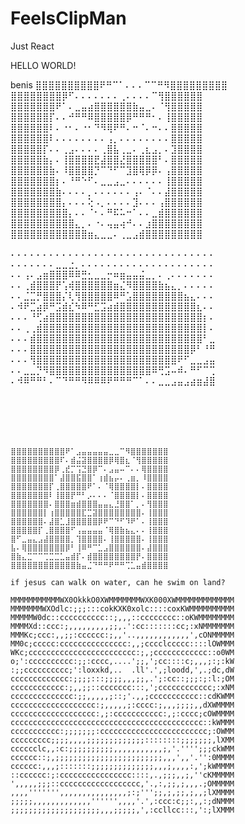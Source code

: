 # FeelsClipMan
Just React

HELLO WORLD!

benis
⣿⣿⣿⣿⣿⣿⣿⣿⣿⣿⠟⠛⠉⠁⠄⠄⠄⠉⠉⠛⠻⣿⣿⣿⣿⣿⣿⣿⣿⣿
⣿⣿⣿⣿⣿⣿⣿⣿⡿⠋⠄⠄⠄⠄⠄⠄⠄⢀⠄⠄⠄⠄⠉⢻⣿⣿⣿⣿⣿⣿
⣿⣿⣿⣿⣿⣿⣿⠟⠁⠄⣀⣤⣴⣿⣿⣿⣿⣿⣿⣷⣤⣀⠄⠈⢻⣿⣿⣿⣿⣿
⣿⣿⣿⣿⣿⣿⡏⠄⠄⠚⠛⠛⠿⣿⣿⣿⣿⣿⡿⠛⠛⠛⠂⠄⢸⣿⣿⣿⣿⣿
⣿⣿⣿⣿⣿⣿⠇⠄⠐⠂⠄⠐⠂⠙⠻⢿⠟⠛⠄⠒⠈⠄⠒⠄⠄⣿⣿⣿⣿⣿
⣿⣿⣿⣿⣿⣿⠇⠄⠄⠄⠄⠄⠄⠄⠄⢠⡀⠄⠄⠄⠄⠄⠄⠄⠄⣿⣿⣿⣿⣿
⣿⣿⣿⣿⣿⡏⠄⠄⢀⣠⠄⠄⠄⠄⢀⣿⣧⢀⣀⠄⢀⣆⣠⡀⠄⣹⣿⣿⣿⣿
⣿⣿⣿⣿⣿⣷⡄⠄⢸⣿⣿⣿⣿⣟⣼⣿⣿⣜⣿⣿⣿⣿⣿⠃⠄⣿⣿⣿⣿⣿
⣿⣿⣿⣿⣿⣿⣷⠄⠸⣿⣿⣿⣿⡙⠉⠙⠋⠉⣹⣿⢿⡿⡿⠄⢠⣿⣿⣿⣿⣿
⣿⣿⣿⣿⣿⣿⣿⡆⠄⠘⠛⠑⠋⠄⣀⣀⣠⣀⠄⠄⠄⠄⠄⠄⢸⣿⣿⣿⣿⣿
⣿⣿⣿⣿⣿⣿⣿⣷⠄⠄⠄⠄⡀⠄⠄⠄⠄⠄⠄⢠⠄⠈⠄⠄⣼⣿⣿⣿⣿⣿
⣿⣿⣿⣿⣿⣿⣿⣿⡄⠄⠄⠄⢕⠠⡀⠄⠄⠄⠄⣹⠄⠄⠄⢠⣿⣿⣿⣿⣿⣿
⣿⣿⣿⣿⣿⣿⣿⣿⣿⡄⠄⠄⠈⠂⠄⠛⠯⠥⠒⠁⠄⠄⣀⣾⣿⣿⣿⣿⣿⣿
⣿⣿⣿⣿⣿⣿⣿⣿⣿⣿⣄⡀⠄⠐⠄⢤⣤⢴⠚⠄⠄⣰⣿⣿⣿⣿⣿⣿⣿⣿
⣿⣿⣿⣿⣿⣿⣿⣿⣿⣿⣿⣿⣶⣄⣀⣀⠄⢀⣀⣠⣾⣿⣿⣿⣿⣿⣿⣿⣿⣿



⠄⠄⠄⠄⠄⠄⠄⠄⠄⠄⠄⠄⠄⠄⠄⠄⠄⠄⠄⠄⠄⠄⠄⠄⠄⠄⠄⠄⠄⠄⠄⠄
⠄⠄⠄⠄⠄⠄⠄⣀⣀⣐⡀⠄⠄⠄⠄⠄⠄⠄⠄⠄⠄⠄⠄⠄⠄⠄⠄⠄⠄⠄⠄⠄
⠄⠄⢠⠄⣠⣶⣿⣿⣿⠿⠿⣛⣂⣀⣀⡒⠶⣶⣤⣤⣬⣀⡀⠄⢀⠄⠄⠄⠄⠄⠄⠄
⠄⠄⢀⣾⣿⣿⣿⡟⢡⢾⣿⣿⣿⣿⣿⣿⣶⣌⠻⣿⣿⣿⣿⣷⣦⣄⡀⠄⠄⠄⠄⠄
⠄⠄⣈⣉⡛⣿⣿⣿⡌⢇⢻⣿⣿⣿⣿⣿⠿⠛⣡⣿⣿⣿⣿⣿⣿⣿⣿⣦⣄⠄⠄⠄
⠄⠺⠟⣉⣴⡿⠛⣩⣾⣎⠳⠿⠛⣋⣩⣴⣾⣿⣿⣿⣿⣿⣿⣿⣿⣿⣿⣿⣿⣆⠄⠄
⠄⠄⠄⠘⢋⣴⣿⣿⣿⣿⣿⣿⣿⣿⣿⣿⣿⣿⣿⣿⣿⣿⣿⣿⣿⣿⣿⣿⣿⣿⡆⠄
⠄⠄⢀⢀⣾⣿⣿⣿⣿⣿⣿⣿⣿⣿⣿⣿⣿⣿⣿⣿⣿⣿⣿⣿⣿⣿⣿⣿⣿⣿⡇⠄
⠄⠄⠄⣾⣿⣿⣿⣿⣿⣿⣿⣿⣿⣿⣿⣿⣿⣿⣿⣿⣿⣿⣿⣿⣿⣿⣿⣿⣿⣿⠃⣀
⠄⠄⠄⣿⣿⣿⣿⣿⣿⣿⣿⣿⣿⣿⣿⣿⣿⣿⣿⣿⣿⣿⣿⣿⣿⣿⣿⣿⡿⠃⠘⠛
⠄⠄⠄⢻⣿⣿⣿⣿⣿⣿⣿⣿⣿⣿⣿⣿⣿⣿⣿⣿⣿⣿⣿⣿⣿⣿⠟⠋⣀⣀⣠⣤
⠄⠄⣀⣀⡙⠻⣿⣿⣿⣿⣿⣿⣿⣿⣿⣿⣿⣿⣿⣿⣿⣿⠿⢛⣩⠤⠾⠄⠛⠋⠉⢉
⠄⠺⠿⠛⠛⠃⠄⠉⠙⠛⠛⠻⠿⠿⠿⠟⠛⠛⠛⠉⠁⠄⠄⣀⣀⣠⣤⣠⣴⣶⣼⣿
```






⣿⣿⣿⣿⣿⣿⣿⣿⣿⣿⠟⠁⣠⣤⣤⣤⣤⣤⣀⣀⠉⠻⣿⣿⣿⣿⣿⣿⣿
⣿⣿⣿⣿⣿⣿⣿⣿⣿⠏⠄⣾⣬⣽⣿⣿⣿⣿⡿⢿⣿⣆⠈⢻⣿⣿⣿⣿⣿
⣿⣿⣿⣿⣿⣿⣿⣿⡿⢀⣞⡉⢩⣙⣿⡿⠉⠄⣠⣤⠤⠉⠄⠄⢿⣿⣿⣿⣿
⣿⣿⣿⣿⣿⣿⣿⣿⠁⣼⣿⣿⣯⣿⣿⠁⢰⣾⣦⡤⠄⢀⣶⡀⠸⣿⣿⣿⣿
⣿⣿⣿⣿⣿⣿⣿⡏⢀⣿⣿⣿⣿⣿⠟⠁⠄⠈⢿⣿⣿⣿⣿⡇⠄⣿⣿⣿⣿
⣿⣿⣿⣿⣿⣿⣿⠇⢸⣿⣿⡟⠛⠃⡠⠄⠄⠄⠈⣿⣿⣿⣿⡇⠄⣿⣿⣿⣿
⣿⣿⣿⣿⣿⣿⣿⠄⣿⣿⣿⣶⣾⣿⣿⣿⣤⣤⣄⣘⣿⣿⠁⡀⠄⢻⣿⣿⣿
⣿⣿⣿⣿⣿⣿⡇⢰⣿⣿⣿⣿⣿⣏⣉⣽⣿⣿⣿⣿⣿⣿⣿⣿⠄⢸⣿⣿⣿
⣿⣿⣿⣿⣿⣿⠄⣼⣿⣁⣸⣿⣿⣿⣿⣿⡿⠟⠉⠙⠋⠹⠟⠁⠄⢸⣿⣿⣿
⣿⣿⣿⣿⣿⡏⢀⣿⣿⣿⣿⠋⢠⣤⣤⣤⣤⠈⢿⣿⣷⣦⣄⠄⠄⢸⣿⣿⣿
⣿⠋⣀⣤⣄⣠⣼⣿⣿⣿⣿⡀⢹⣿⣿⣿⣿⠄⢸⣿⣿⣿⣿⣿⠄⢸⣿⣿⣿
⣧⠄⢿⣿⣿⣿⣿⣿⣿⣿⡿⠃⢸⠿⠛⠉⣁⣠⣿⣿⣿⣿⣿⣿⠄⣼⣿⣿⣿
⣿⣷⣄⣉⠉⠉⢉⣉⣉⣁⣤⣾⡏⠄⣾⣿⣿⣿⣿⣿⣿⣿⣿⡟⠄⣿⣿⣿⣿
⣿⣿⣿⣿⣿⣿⣿⣿⣿⣿⣿⣿⣷⣤⣈⠙⠛⠛⠟⠛⠛⢉⣁⣤⣾⣿⣿⣿⣿

if jesus can walk on water, can he swim on land?

MMMMMMMMMMMWX0OkkkO0XWMMMMMMMWXK000XWMMMMMMMMMMMMM
MMMMMMMWXOdlc:;;;:::cokKXK0xolc::::coxKWMMMMMMMMMM
MMMMMW0dc::cccccccccc::;,,,::cccccccc::oKWMMMMMMMM
MMMMXd::ccc:;,,,,,,,,,;;,.':cc:::::::cc;:xNMMMMMMM
MMMKc;ccc:,,;;:cccccc:;,,'..,,,,,,,,,,,,',cONMMMMM
MM0c;ccccc:ccccccccccccccc:,,;cccclccccc::::lOWMMM
WKc;cccccccccccccccccccccccc:;,;cccccccccccc::o0WM
o;':cccccccccc:;;:cccc,....';;,';cc::::c;,,,;:;:kW
:;;cccccccccc;':loxxkd,..  .ll'.',;loodd,',.;dc,dW
ccccccccccccc:;;;;:::;;;;,,,;;,.';:cc::;;;:;:l:;OM
cccccccccccc:;,,;;::ccccccc:::,';cccccccccccc;:xNM
cccccccccccccc:;;,,,,,;::;'.,,;ccccccccccc::cdKWMM
ccccccccccccccccccc:;,,,,,;:cccc:;,,,;;;;,,dXWMMMM
ccccccccccccccccccc:,;:ccccccccccc:,;:cccc;cOWMMMM
ccccccccccccccccccccccccccccccccccccccccccc::kWMMM
ccccccccccc:;;;;;;;:cccccccccccccccccccccccc;:OWMM
ccccccccc;;;;,,,,;;;;;;;;;;;;;::::::::;;;;;;;,lXMM
cccccclc,,:c:;;;;;;;;;;,,,,,,,,,,,;,'.'''';;;ckWMM
cccccc::;,;;;;;;;;;;;;;;;;;;;;;;;;,,,',,'.'':0MMMM
cccccc:,,,;:::::::;;;;;;;;;;;;;;,,,;,,,,:,';kWMMMM
::cccccc:;:cccccccccccccccc::::,.,;;;,,;,''cKMMMMM
',,,,,;;;::cccccccccccccccccc,'.,:,;;,;,,,.;OMMMMM
,,,,''''''',,,,,,,,,,,,,,,;:;''';;,;,;;,;,,;lXMMMM
;;;;;,,,,,,,,,,,,,'''''',,,,'.',:ccc:c;;:,,:;dNMMM
;;;;;;;;;;;;;;;;;;;;,,,;;;;;,',:ccllcc:::,':;lXMMM